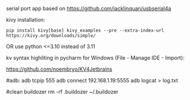 serial port app based on https://github.com/jacklinquan/usbserial4a

kivy installation:

```
pip install kivy[base] kivy_examples --pre --extra-index-url https://kivy.org/downloads/simple/
```
OR use python <=3.10 instead of 3.11



kv syntax highliting in pycharm for Windows (File - Manage IDE - Import): 

https://github.com/noembryo/KV4Jetbrains

#adb:
adb tcpip 555
adb connect 192.168.1.19:5555
adb logcat > log.txt

#clean buildozer
rm -rf .buildozer ~/.buildozer